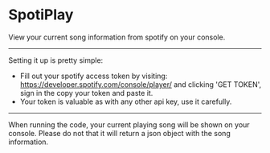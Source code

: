 # SpotiPlay
View your current song information from spotify on your console.

-------
Setting it up is pretty simple:
 - Fill out your spotify access token by visiting: https://developer.spotify.com/console/player/ and clicking 'GET TOKEN', sign in the copy your token and paste it.
 - Your token is valuable as with any other api key, use it carefully.

---
When running the code, your current playing song will be shown on your console. Please do not that it will return a json object with the song information.
